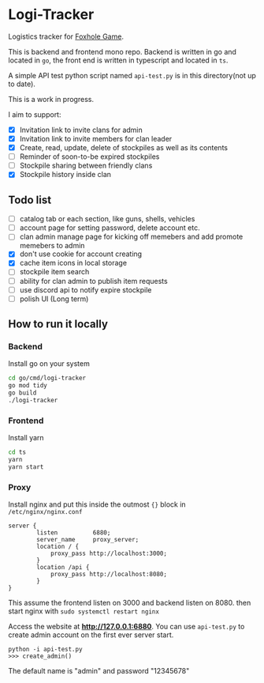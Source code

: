 # Logi-Tracker
Logistics tracker for [Foxhole Game](https://foxholegame.com).

This is backend and frontend mono repo. Backend is written in go and located in `go`, the front end is written in typescript and located in `ts`.

A simple API test python script named `api-test.py` is in this directory(not up to date).

This is a work in progress.

I aim to support:
- [x] Invitation link to invite clans for admin
- [x] Invitation link to invite members for clan leader
- [x] Create, read, update, delete of stockpiles as well as its contents
- [ ] Reminder of soon-to-be expired stockpiles
- [ ] Stockpile sharing between friendly clans
- [x] Stockpile history inside clan

## Todo list
- [ ] catalog tab or each section, like guns, shells, vehicles
- [ ] account page for setting password, delete account etc.
- [ ] clan admin manage page for kicking off memebers and add promote memebers to admin
- [x] don't use cookie for account creating
- [x] cache item icons in local storage
- [ ] stockpile item search
- [ ] ability for clan admin to publish item requests
- [ ] use discord api to notify expire stockpile
- [ ] polish UI (Long term)

## How to run it locally
### Backend
Install go on your system
```bash
cd go/cmd/logi-tracker
go mod tidy
go build
./logi-tracker
```

### Frontend
Install yarn

```bash
cd ts
yarn
yarn start
```

### Proxy
Install nginx and put this inside the outmost `{}` block in `/etc/nginx/nginx.conf`
```
server {
        listen          6880;
        server_name     proxy_server;
        location / {
            proxy_pass http://localhost:3000;
        }
        location /api {
            proxy_pass http://localhost:8080;
        }
}
```
This assume the frontend listen on 3000 and backend listen on 8080.
then start nginx with `sudo systemctl restart nginx`

Access the website at **http://127.0.0.1:6880**.
You can use `api-test.py` to create admin account on the first ever server start.
```
python -i api-test.py
>>> create_admin()
```
The default name is "admin" and password "12345678"
